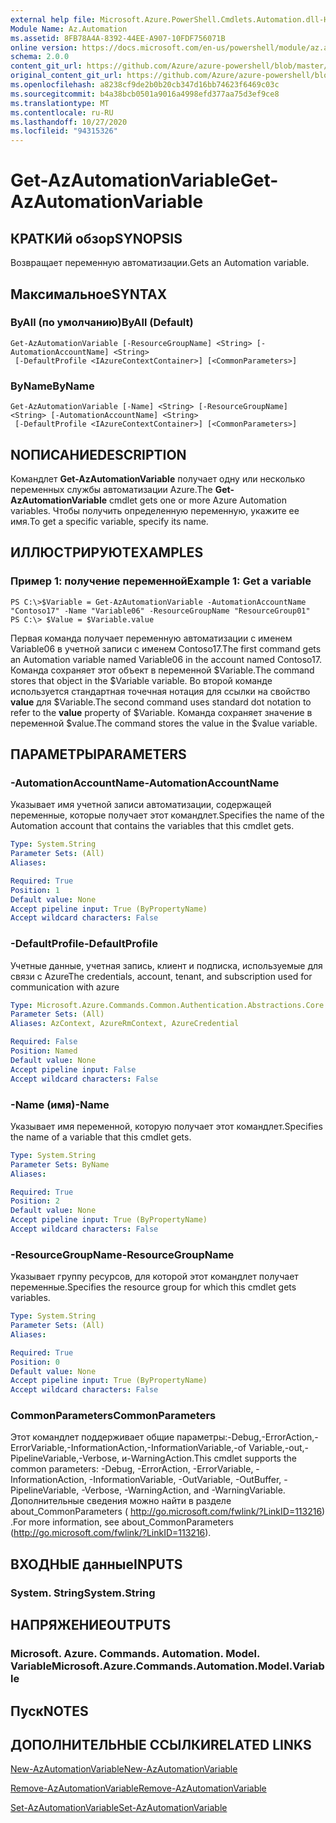 ```yaml
---
external help file: Microsoft.Azure.PowerShell.Cmdlets.Automation.dll-Help.xml
Module Name: Az.Automation
ms.assetid: 8FB78A4A-8392-44EE-A907-10FDF756071B
online version: https://docs.microsoft.com/en-us/powershell/module/az.automation/get-azautomationvariable
schema: 2.0.0
content_git_url: https://github.com/Azure/azure-powershell/blob/master/src/Automation/Automation/help/Get-AzAutomationVariable.md
original_content_git_url: https://github.com/Azure/azure-powershell/blob/master/src/Automation/Automation/help/Get-AzAutomationVariable.md
ms.openlocfilehash: a8238cf9de2b0b20cb347d16bb74623f6469c03c
ms.sourcegitcommit: b4a38bcb0501a9016a4998efd377aa75d3ef9ce8
ms.translationtype: MT
ms.contentlocale: ru-RU
ms.lasthandoff: 10/27/2020
ms.locfileid: "94315326"
---
```

# <span data-ttu-id="961fd-101">Get-AzAutomationVariable</span><span class="sxs-lookup"><span data-stu-id="961fd-101">Get-AzAutomationVariable</span></span>

## <span data-ttu-id="961fd-102">КРАТКИй обзор</span><span class="sxs-lookup"><span data-stu-id="961fd-102">SYNOPSIS</span></span>
<span data-ttu-id="961fd-103">Возвращает переменную автоматизации.</span><span class="sxs-lookup"><span data-stu-id="961fd-103">Gets an Automation variable.</span></span>

## <span data-ttu-id="961fd-104">Максимальное</span><span class="sxs-lookup"><span data-stu-id="961fd-104">SYNTAX</span></span>

### <span data-ttu-id="961fd-105">ByAll (по умолчанию)</span><span class="sxs-lookup"><span data-stu-id="961fd-105">ByAll (Default)</span></span>
```
Get-AzAutomationVariable [-ResourceGroupName] <String> [-AutomationAccountName] <String>
 [-DefaultProfile <IAzureContextContainer>] [<CommonParameters>]
```

### <span data-ttu-id="961fd-106">ByName</span><span class="sxs-lookup"><span data-stu-id="961fd-106">ByName</span></span>
```
Get-AzAutomationVariable [-Name] <String> [-ResourceGroupName] <String> [-AutomationAccountName] <String>
 [-DefaultProfile <IAzureContextContainer>] [<CommonParameters>]
```

## <span data-ttu-id="961fd-107">NОПИСАНИЕ</span><span class="sxs-lookup"><span data-stu-id="961fd-107">DESCRIPTION</span></span>
<span data-ttu-id="961fd-108">Командлет **Get-AzAutomationVariable** получает одну или несколько переменных службы автоматизации Azure.</span><span class="sxs-lookup"><span data-stu-id="961fd-108">The **Get-AzAutomationVariable** cmdlet gets one or more Azure Automation variables.</span></span>
<span data-ttu-id="961fd-109">Чтобы получить определенную переменную, укажите ее имя.</span><span class="sxs-lookup"><span data-stu-id="961fd-109">To get a specific variable, specify its name.</span></span>

## <span data-ttu-id="961fd-110">ИЛЛЮСТРИРУЮТ</span><span class="sxs-lookup"><span data-stu-id="961fd-110">EXAMPLES</span></span>

### <span data-ttu-id="961fd-111">Пример 1: получение переменной</span><span class="sxs-lookup"><span data-stu-id="961fd-111">Example 1: Get a variable</span></span>
```
PS C:\>$Variable = Get-AzAutomationVariable -AutomationAccountName "Contoso17" -Name "Variable06" -ResourceGroupName "ResourceGroup01"
PS C:\> $Value = $Variable.value
```

<span data-ttu-id="961fd-112">Первая команда получает переменную автоматизации с именем Variable06 в учетной записи с именем Contoso17.</span><span class="sxs-lookup"><span data-stu-id="961fd-112">The first command gets an Automation variable named Variable06 in the account named Contoso17.</span></span>
<span data-ttu-id="961fd-113">Команда сохраняет этот объект в переменной $Variable.</span><span class="sxs-lookup"><span data-stu-id="961fd-113">The command stores that object in the $Variable variable.</span></span>
<span data-ttu-id="961fd-114">Во второй команде используется стандартная точечная нотация для ссылки на свойство **value** для $Variable.</span><span class="sxs-lookup"><span data-stu-id="961fd-114">The second command uses standard dot notation to refer to the **value** property of $Variable.</span></span>
<span data-ttu-id="961fd-115">Команда сохраняет значение в переменной $value.</span><span class="sxs-lookup"><span data-stu-id="961fd-115">The command stores the value in the $value variable.</span></span>

## <span data-ttu-id="961fd-116">ПАРАМЕТРЫ</span><span class="sxs-lookup"><span data-stu-id="961fd-116">PARAMETERS</span></span>

### <span data-ttu-id="961fd-117">-AutomationAccountName</span><span class="sxs-lookup"><span data-stu-id="961fd-117">-AutomationAccountName</span></span>
<span data-ttu-id="961fd-118">Указывает имя учетной записи автоматизации, содержащей переменные, которые получает этот командлет.</span><span class="sxs-lookup"><span data-stu-id="961fd-118">Specifies the name of the Automation account that contains the variables that this cmdlet gets.</span></span>

```yaml
Type: System.String
Parameter Sets: (All)
Aliases:

Required: True
Position: 1
Default value: None
Accept pipeline input: True (ByPropertyName)
Accept wildcard characters: False
```

### <span data-ttu-id="961fd-119">-DefaultProfile</span><span class="sxs-lookup"><span data-stu-id="961fd-119">-DefaultProfile</span></span>
<span data-ttu-id="961fd-120">Учетные данные, учетная запись, клиент и подписка, используемые для связи с Azure</span><span class="sxs-lookup"><span data-stu-id="961fd-120">The credentials, account, tenant, and subscription used for communication with azure</span></span>

```yaml
Type: Microsoft.Azure.Commands.Common.Authentication.Abstractions.Core.IAzureContextContainer
Parameter Sets: (All)
Aliases: AzContext, AzureRmContext, AzureCredential

Required: False
Position: Named
Default value: None
Accept pipeline input: False
Accept wildcard characters: False
```

### <span data-ttu-id="961fd-121">-Name (имя)</span><span class="sxs-lookup"><span data-stu-id="961fd-121">-Name</span></span>
<span data-ttu-id="961fd-122">Указывает имя переменной, которую получает этот командлет.</span><span class="sxs-lookup"><span data-stu-id="961fd-122">Specifies the name of a variable that this cmdlet gets.</span></span>

```yaml
Type: System.String
Parameter Sets: ByName
Aliases:

Required: True
Position: 2
Default value: None
Accept pipeline input: True (ByPropertyName)
Accept wildcard characters: False
```

### <span data-ttu-id="961fd-123">-ResourceGroupName</span><span class="sxs-lookup"><span data-stu-id="961fd-123">-ResourceGroupName</span></span>
<span data-ttu-id="961fd-124">Указывает группу ресурсов, для которой этот командлет получает переменные.</span><span class="sxs-lookup"><span data-stu-id="961fd-124">Specifies the resource group for which this cmdlet gets variables.</span></span>

```yaml
Type: System.String
Parameter Sets: (All)
Aliases:

Required: True
Position: 0
Default value: None
Accept pipeline input: True (ByPropertyName)
Accept wildcard characters: False
```

### <span data-ttu-id="961fd-125">CommonParameters</span><span class="sxs-lookup"><span data-stu-id="961fd-125">CommonParameters</span></span>
<span data-ttu-id="961fd-126">Этот командлет поддерживает общие параметры:-Debug,-ErrorAction,-ErrorVariable,-InformationAction,-InformationVariable,-of Variable,-out,-PipelineVariable,-Verbose, и-WarningAction.</span><span class="sxs-lookup"><span data-stu-id="961fd-126">This cmdlet supports the common parameters: -Debug, -ErrorAction, -ErrorVariable, -InformationAction, -InformationVariable, -OutVariable, -OutBuffer, -PipelineVariable, -Verbose, -WarningAction, and -WarningVariable.</span></span> <span data-ttu-id="961fd-127">Дополнительные сведения можно найти в разделе about_CommonParameters ( http://go.microsoft.com/fwlink/?LinkID=113216) .</span><span class="sxs-lookup"><span data-stu-id="961fd-127">For more information, see about_CommonParameters (http://go.microsoft.com/fwlink/?LinkID=113216).</span></span>

## <span data-ttu-id="961fd-128">ВХОДНЫЕ данные</span><span class="sxs-lookup"><span data-stu-id="961fd-128">INPUTS</span></span>

### <span data-ttu-id="961fd-129">System. String</span><span class="sxs-lookup"><span data-stu-id="961fd-129">System.String</span></span>

## <span data-ttu-id="961fd-130">НАПРЯЖЕНИЕ</span><span class="sxs-lookup"><span data-stu-id="961fd-130">OUTPUTS</span></span>

### <span data-ttu-id="961fd-131">Microsoft. Azure. Commands. Automation. Model. Variable</span><span class="sxs-lookup"><span data-stu-id="961fd-131">Microsoft.Azure.Commands.Automation.Model.Variable</span></span>

## <span data-ttu-id="961fd-132">Пуск</span><span class="sxs-lookup"><span data-stu-id="961fd-132">NOTES</span></span>

## <span data-ttu-id="961fd-133">ДОПОЛНИТЕЛЬНЫЕ ССЫЛКИ</span><span class="sxs-lookup"><span data-stu-id="961fd-133">RELATED LINKS</span></span>

[<span data-ttu-id="961fd-134">New-AzAutomationVariable</span><span class="sxs-lookup"><span data-stu-id="961fd-134">New-AzAutomationVariable</span></span>](./New-AzAutomationVariable.md)

[<span data-ttu-id="961fd-135">Remove-AzAutomationVariable</span><span class="sxs-lookup"><span data-stu-id="961fd-135">Remove-AzAutomationVariable</span></span>](./Remove-AzAutomationVariable.md)

[<span data-ttu-id="961fd-136">Set-AzAutomationVariable</span><span class="sxs-lookup"><span data-stu-id="961fd-136">Set-AzAutomationVariable</span></span>](./Set-AzAutomationVariable.md)


